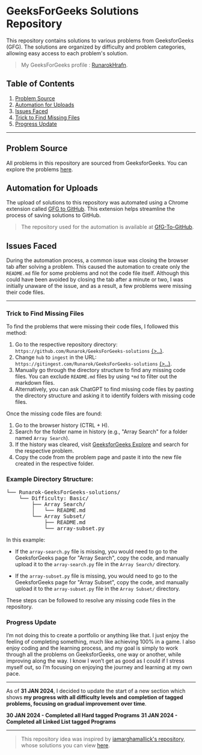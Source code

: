 # GeeksForGeeks Solutions Repository

This repository contains solutions to various problems from GeeksforGeeks (GFG). The solutions are organized by difficulty and problem categories, allowing easy access to each problem's solution.
> My GeeksForGeeks profile : [RunarokHrafn](https://www.geeksforgeeks.org/user/runarokhrafn/).

## Table of Contents

1. [Problem Source](#problem-source)
2. [Automation for Uploads](#automation-for-uploads)
3. [Issues Faced](#issues-faced)
4. [Trick to Find Missing Files](#trick-to-find-missing-files)
5. [Progress Update](#progress-update)

---

## Problem Source

All problems in this repository are sourced from GeeksforGeeks. You can explore the problems [here](https://www.geeksforgeeks.org/explore?page=1&sortBy=difficulty).

## Automation for Uploads

The upload of solutions to this repository was automated using a Chrome extension called [GFG to GitHub](https://chromewebstore.google.com/detail/gfg-to-github/gojabhkegjnlnklkkpkglaembhlknkgk). This extension helps streamline the process of saving solutions to GitHub.
> The repository used for the automation is available at [GfG-To-GitHub](https://github.com/AtharvaNanavate/GfG-To-GitHub).

## Issues Faced

During the automation process, a common issue was closing the browser tab after solving a problem. This caused the automation to create only the `README.md` file for some problems and not the code file itself. Although this could have been avoided by closing the tab after a minute or two, I was initially unaware of the issue, and as a result, a few problems were missing their code files.

---

### Trick to Find Missing Files

To find the problems that were missing their code files, I followed this method:

1. Go to the respective repository directory: `https://github.com/Runarok/GeeksForGeeks-solutions` [{>..}](https://github.com/Runarok/GeeksForGeeks-solutions).
2. Change `hub` to `ingest` in the URL: `https://gitingest.com/Runarok/GeeksForGeeks-solutions` [{>..}](https://gitingest.com/Runarok/GeeksForGeeks-solutions).
3. Manually go through the directory structure to find any missing code files. You can exclude `README.md` files by using `*md` to filter out the markdown files.
4. Alternatively, you can ask ChatGPT to find missing code files by pasting the directory structure and asking it to identify folders with missing code files.

Once the missing code files are found:

1. Go to the browser history (CTRL + H).
2. Search for the folder name in history (e.g., "Array Search" for a folder named `Array Search`).
3. If the history was cleared, visit [GeeksforGeeks Explore](https://www.geeksforgeeks.org/explore?page=1&sortBy=difficulty) and search for the respective problem.
4. Copy the code from the problem page and paste it into the new file created in the respective folder.

### Example Directory Structure:
<pre>
└── Runarok-GeeksForGeeks-solutions/
    └── Difficulty: Basic/
        ├── Array Search/
        │   └── README.md
        └── Array Subset/
            ├── README.md
            └── array-subset.py
</pre>

In this example:

- If the `array-search.py` file is missing, you would need to go to the GeeksforGeeks page for "Array Search", copy the code, and manually upload it to the `array-search.py` file in the `Array Search/` directory.

- If the `array-subset.py` file is missing, you would need to go to the GeeksforGeeks page for "Array Subset", copy the code, and manually upload it to the `array-subset.py` file in the `Array Subset/` directory.

These steps can be followed to resolve any missing code files in the repository.

### Progress Update

I’m not doing this to create a portfolio or anything like that. I just enjoy the feeling of completing something, much like achieving 100% in a game. I also enjoy coding and the learning process, and my goal is simply to work through all the problems on GeeksforGeeks, one way or another, while improving along the way. I know I won’t get as good as I could if I stress myself out, so I’m focusing on enjoying the journey and learning at my own pace.

---

As of **31 JAN 2024**, I decided to update the start of a new section which shows **my progress with all difficulty levels and completion of tagged problems, focusing on gradual improvement over time**.

**30 JAN 2024 - Completed all Hard tagged Programs**
**31 JAN 2024 - Completed all Linked List tagged Programs**

---

> This repository idea was inspired by [iamarghamallick's repository](https://github.com/iamarghamallick), whose solutions you can view [here](https://github.com/iamarghamallick/GeeksforGeeks-Solutions/tree/main).
